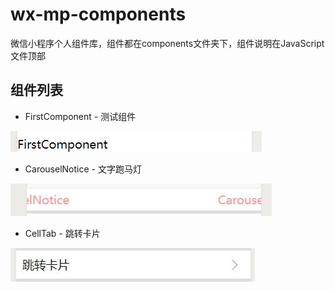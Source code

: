 # wx-mp-components
微信小程序个人组件库，组件都在components文件夹下，组件说明在JavaScript文件顶部

## 组件列表
* FirstComponent - 测试组件

![测试组件](https://raw.githubusercontent.com/a526800921/wx-mp-components/master/github_image/FirstComponent.jpg)
* CarouselNotice - 文字跑马灯

![文字跑马灯](https://raw.githubusercontent.com/a526800921/wx-mp-components/master/github_image/CarouselNotice.jpg)
* CellTab - 跳转卡片

![跳转卡片](https://raw.githubusercontent.com/a526800921/wx-mp-components/master/github_image/CellTab.jpg)
